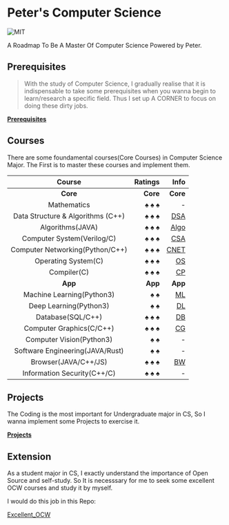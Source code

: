 # Peter's Computer Science

![MIT](https://img.shields.io/badge/License-MIT-red.svg)

 A Roadmap To Be A Master Of Computer Science Powered by Peter.

## Prerequisites

>With the study of Computer Science, I gradually realise that it is indispensable to take some prerequisites when you wanna begin to learn/research a specific field. Thus I set up A CORNER to focus on doing these dirty jobs.

[**Prerequisites**](https://github.com/PeterWrighten/Prerequisites)

## Courses

 There are some foundamental courses(Core Courses) in Computer Science Major. The First is to master these courses and implement them.

 Course| Ratings | Info
 :--:|--:|--:
| **Core** |**Core**|**Core**|
Mathematics| &spades; &spades; &spades;| -
Data Structure & Algorithms (C++) | &spades; &spades; &spades;  | [DSA](https://github.com/PeterWrighten/Peter_CS/blob/main/DataStructure/README.md)
Algorithms(JAVA) | &spades; &spades; &spades;  | [Algo](https://github.com/PeterWrighten/Peter_CS/tree/main/Algorithms)
Computer System(Verilog/C) | &spades; &spades; &spades;  | [CSA](https://github.com/PeterWrighten/ComputerSystem)
Computer Networking(Python/C++)  | &spades; &spades; &spades;  | [CNET](https://github.com/PeterWrighten/ComputerNetworking)
Operating System(C)  | &spades; &spades; &spades; | [OS](https://github.com/PeterWrighten/OperatingSystem)
Compiler(C)  | &spades; &spades; &spades;  | [CP](https://github.com/PeterWrighten/Compiler)
|**App**|**App**|**App**|
Machine Learning(Python3)  | &spades; &spades;  | [ML](https://github.com/PeterWrighten/MachineLearning)
Deep Learning(Python3)  | &spades; &spades;  | [DL](https://github.com/PeterWrighten/DeepLearning)
Database(SQL/C++)  | &spades; &spades; &spades;  |  [DB](https://github.com/PeterWrighten/Database)
Computer Graphics(C/C++)| &spades; &spades; &spades; | [CG](https://github.com/PeterWrighten/Computer_Graphics)
Computer Vision(Python3)| &spades; &spades;| - 
Software Engineering(JAVA/Rust)| &spades; &spades;| -
Browser(JAVA/C++/JS)| &spades; &spades; &spades;|[BW]()
Information Security(C++/C)| &spades; &spades; &spades;| -



## Projects
 The Coding is the most important for Undergraduate major in CS, So I wanna implement some Projects to exercise it.

 [**Projects**](https://github.com/PeterWrighten/Some_Proj)

## Extension
 As a student major in CS, I exactly understand the importance of Open Source and self-study.
 So It is necesssary for me to seek some excellent OCW courses and study it by myself.

 I would do this job in this Repo:

 [Excellent_OCW](https://github.com/PeterWrighten/Excellent_OCW)
